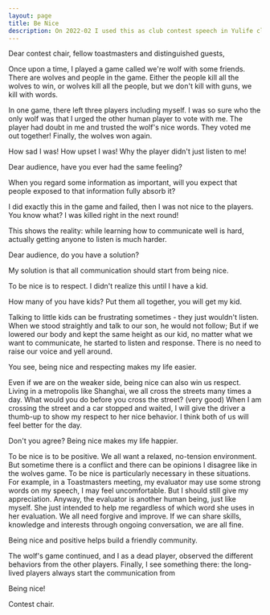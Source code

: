 ```yaml
---
layout: page
title: Be Nice
description: On 2022-02 I used this as club contest speech in Yulife club of Toastmaster.
---
```



Dear contest chair, fellow toastmasters and distinguished guests,

Once upon a time, I played a game called we're wolf with some friends.
There are wolves and people in the game. Either the people kill all the
wolves to win, or wolves kill all the people, but we don't kill with
guns, we kill with words.

In one game, there left three players including myself. I was so sure
who the only wolf was that I urged the other human player to vote with
me. The player had doubt in me and trusted the wolf's nice words.
They voted me out together! Finally, the wolves won again.

How sad I was! How upset I was! Why the player didn't just listen to me!

Dear audience, have you ever had the same feeling?

When you regard some information as important, will you expect that
people exposed to that information fully absorb it?

I did exactly this in the game and failed, then I was not nice to the
players. You know what? I was killed right in the next round!

This shows the reality: while learning how to communicate well is hard,
actually getting anyone to listen is much harder.

Dear audience, do you have a solution?

My solution is that all communication should start from being nice.

To be nice is to respect. I didn't realize this until I have a kid.

How many of you have kids? Put them all together, you will get my kid.

Talking to little kids can be frustrating sometimes - they just wouldn't
listen. When we stood straightly and talk to our son, he would not follow;
But if we lowered our body and kept the same height as our kid, no matter
what we want to communicate, he started to listen and response. There is no
need to raise our voice and yell around.

You see, being nice and respecting makes my life easier.

Even if we are on the weaker side, being nice can also win us respect. Living
in a metropolis like Shanghai, we all cross the streets many times a day.
What would you do before you cross the street? (very good) When I am crossing
the street and a car stopped and waited, I will give the driver a thumb-up
to show my respect to her nice behavior. I think both of us will feel better
for the day.

Don't you agree? Being nice makes my life happier.

To be nice is to be positive. We all want a relaxed, no-tension environment.
But sometime there is a conflict and there can be opinions I disagree like in
the wolves game. To be nice is particularly necessary in these situations.
For example, in a Toastmasters meeting, my evaluator may use some strong
words on my speech, I may feel uncomfortable. But I should still give my
appreciation. Anyway, the evaluator is another human being, just like myself.
She just intended to help me regardless of which word she uses in her evaluation.
We all need forgive and improve. If we can share skills, knowledge and
interests through ongoing conversation, we are all fine.

Being nice and positive helps build a friendly community.

The wolf's game continued, and I as a dead player, observed the different
behaviors from the other players. Finally, I see something there: the
long-lived players always start the communication from

Being nice!

Contest chair.